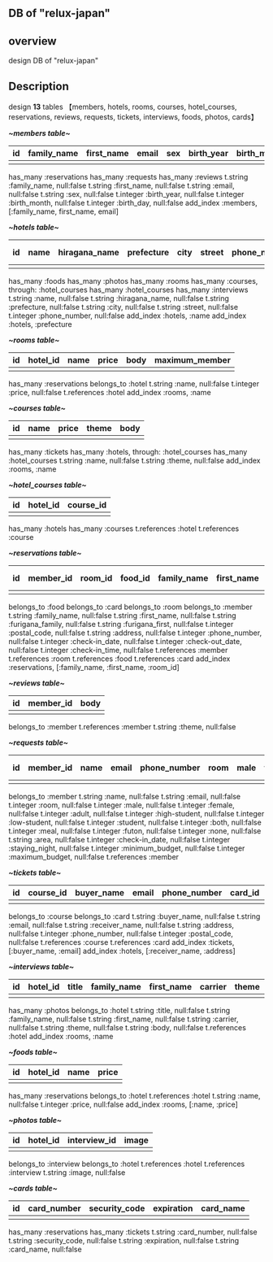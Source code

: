 **DB of "relux-japan"**
---
## overview
design DB of "relux-japan"

## **Description**
design **13** tables
【members, hotels, rooms, courses, hotel_courses, reservations, reviews, requests, tickets,  interviews, foods, photos, cards】

***~members table~***

|id|family_name|first_name|email|sex|birth_year|birth_month|birth_day|postal_code|address|phone_number|password|password_confirmation|
|:--:|:--:|:--:|:--:|:--:|:--:|:--:|:--:|:--:|:--:|:--:|:--:|:--:|
||||||||||||||

has_many :reservations
has_many :requests
has_many :reviews
t.string :family_name, null:false
t.string :first_name, null:false
t.string :email, null:false
t.string :sex, null:false
t.integer :birth_year, null:false
t.integer :birth_month, null:false
t.integer :birth_day, null:false
add_index :members, [:family_name, first_name, email]

***~hotels table~***

|id|name|hiragana_name|prefecture|city|street|phone_number|url|check-in_time|check-out_time|total_rooms|card_type|grade|amenity|cancel|
|:--:|:--:|:--:|:--:|:--:|:--:|:--:|:--:|:--:|:--:|:--:|:--:|:--:|:--:|:--:|
||||||||||||||||

has_many :foods
has_many :photos
has_many :rooms
has_many :courses, through: :hotel_courses
has_many :hotel_courses
has_many :interviews
t.string :name, null:false
t.string :hiragana_name, null:false
t.string :prefecture, null:false
t.string :city, null:false
t.string :street, null:false
t.integer :phone_number, null:false
add_index :hotels, :name
add_index :hotels, :prefecture

***~rooms table~***

|id|hotel_id|name|price|body|maximum_member|
|:--:|:--:|:--:|:--:|:--:|:--:|
|||||||

has_many :reservations
belongs_to :hotel
t.string :name, null:false
t.integer :price, null:false
t.references :hotel
add_index :rooms, :name

***~courses table~***

|id|name|price|theme|body|
|:--:|:--:|:--:|:--:|:--:|
||||||

has_many :tickets
has_many :hotels, through: :hotel_courses
has_many :hotel_courses
t.string :name, null:false
t.string :theme, null:false
add_index :rooms, :name

***~hotel_courses table~***

|id|hotel_id|course_id|
|:--:|:--:|:--:|
||||

has_many :hotels
has_many :courses
t.references :hotel
t.references :course

***~reservations table~***

|id|member_id|room_id|food_id|family_name|first_name|furigana_family|furigana_first|postal_code|address|email|phone-number|check-in_date|check-out_date|male_number|female_number|total_number|total_price|comment|reminder_mail|coupon|pay_type|card_id|
|:--:|:--:|:--:|:--:|:--:|:--:|:--:|:--:|:--:|:--:|:--:|:--:|:--:|:--:|:--:|:--:|:--:|:--:|:--:|:--:|:--:|:--:|:--:|
||||||||||||||||||||||

belongs_to :food
belongs_to :card
belongs_to :room
belongs_to :member
t.string :family_name, null:false
t.string :first_name, null:false
t.string :furigana_family, null:false
t.string :furigana_first, null:false
t.integer :postal_code, null:false
t.string :address, null:false
t.integer :phone_number, null:false
t.integer :check-in_date, null:false
t.integer :check-out_date, null:false
t.integer :check-in_time, null:false
t.references :member
t.references :room
t.references :food
t.references :card
add_index :reservations, [:family_name, :first_name, :room_id]

***~reviews table~***

|id|member_id|body|
|:--:|:--:|:--:|
||||

belongs_to :member
t.references :member
t.string :theme, null:false

***~requests table~***

|id|member_id|name|email|phone_number|room|male|female|adult|high_student|low_student|student|both|meal|futon|none|area|transportation|check-in_date|staying_night|minimum_budget|maximum_budget|condition|body|
|:--:|:--:|:--:|:--:|:--:|:--:|:--:|:--:|:--:|:--:|:--:|:--:|:--:|:--:|:--:|:--:|:--:|:--:|:--:|:--:|:--:|:--:|:--:|:--:|
|||||||||||||||||||||||

belongs_to :member
t.string :name, null:false
t.string :email, null:false
t.integer :room, null:false
t.integer :male, null:false
t.integer :female, null:false
t.integer :adult, null:false
t.integer :high-student, null:false
t.integer :low-student, null:false
t.integer :student, null:false
t.integer :both, null:false
t.integer :meal, null:false
t.integer :futon, null:false
t.integer :none, null:false
t.string :area, null:false
t.integer :check-in_date, null:false
t.integer :staying_night, null:false
t.integer :minimum_budget, null:false
t.integer :maximum_budget, null:false
t.references :member

***~tickets table~***

|id|course_id|buyer_name|email|phone_number|card_id|receiver_name|postal_code|address|receive_number|message|date|
|:--:|:--:|:--:|:--:|:--:|:--:|:--:|:--:|:--:|:--:|:--:|:--:|
|||||||||||||

belongs_to :course
belongs_to :card
t.string :buyer_name, null:false
t.string :email, null:false
t.string :receiver_name, null:false
t.string :address, null:false
t.integer :phone_number, null:false
t.integer :postal_code, null:false
t.references :course
t.references :card
add_index :tickets, [:buyer_name, :email]
add_index :hotels, [:receiver_name, :address]

***~interviews table~***

|id|hotel_id|title|family_name|first_name|carrier|theme|body|
|:--:|:--:|:--:|:--:|:--:|:--:|:--|:--:|
|||||||||

has_many :photos
belongs_to :hotel
t.string :title, null:false
t.string :family_name, null:false
t.string :first_name, null:false
t.string :carrier, null:false
t.string :theme, null:false
t.string :body, null:false
t.references :hotel
add_index :rooms, :name

***~foods table~***

|id|hotel_id|name|price|
|:--:|:--:|:--:|:--:|
|||||

has_many :reservations
belongs_to :hotel
t.references :hotel
t.string :name, null:false
t.integer :price, null:false
add_index :rooms, [:name, :price]

***~photos table~***

|id|hotel_id|interview_id|image|
|:--:|:--:|:--:|:--:|
|||||

belongs_to :interview
belongs_to :hotel
t.references :hotel
t.references :interview
t.string :image, null:false

***~cards table~***

|id|card_number|security_code|expiration|card_name|
|:--:|:--:|:--:|:--:|:--:|
||||||

has_many :reservations
has_many :tickets
t.string :card_number, null:false
t.string :security_code, null:false
t.string :expiration, null:false
t.string :card_name, null:false
